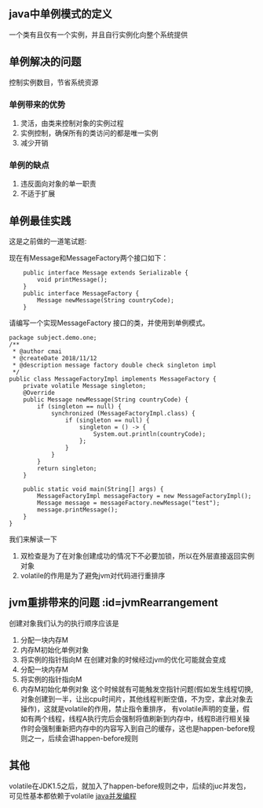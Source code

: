## java中单例模式的定义
一个类有且仅有一个实例，并且自行实例化向整个系统提供
## 单例解决的问题
控制实例数目，节省系统资源
### 单例带来的优势
1. 灵活，由类来控制对象的实例过程
2. 实例控制，确保所有的类访问的都是唯一实例
3. 减少开销
### 单例的缺点
1. 违反面向对象的单一职责
2. 不适于扩展
## 单例最佳实践
这是之前做的一道笔试题:  

现在有Message和MessageFactory两个接口如下：  
```
    public interface Message extends Serializable {
        void printMessage();
    }
    public interface MessageFactory {
        Message newMessage(String countryCode);
    }
```
请编写一个实现MessageFactory 接口的类，并使用到单例模式。
  
```code
package subject.demo.one;
/**
 * @author cmai
 * @createDate 2018/11/12
 * @description message factory double check singleton impl
 */
public class MessageFactoryImpl implements MessageFactory {
    private volatile Message singleton;
    @Override
    public Message newMessage(String countryCode) {
        if (singleton == null) {
            synchronized (MessageFactoryImpl.class) {
                if (singleton == null) {
                    singleton = () -> {
                        System.out.println(countryCode);
                    };
                }
            }
        }
        return singleton;
    }

    public static void main(String[] args) {
        MessageFactoryImpl messageFactory = new MessageFactoryImpl();
        Message message = messageFactory.newMessage("test");
        message.printMessage();
    }
}
```  

我们来解读一下
1. 双检查是为了在对象创建成功的情况下不必要加锁，所以在外层直接返回实例对象
2. volatile的作用是为了避免jvm对代码进行重排序
## jvm重排带来的问题 :id=jvmRearrangement
创建对象我们认为的执行顺序应该是
1. 分配一块内存M
2. 内存M初始化单例对象
3. 将实例的指针指向M 
在创建对象的时候经过jvm的优化可能就会变成
1. 分配一块内存M
2. 将实例的指针指向M
3. 内存M初始化单例对象
这个时候就有可能触发空指针问题(假如发生线程切换,对象创建到一半，让出cpu时间片，其他线程判断空值，不为空，拿此对象去操作)，这就是volatile的作用，禁止指令重排序，
有volatile声明的变量，假如有两个线程，线程A执行完后会强制将值刷新到内存中，线程B进行相关操作时会强制重新把内存中的内容写入到自己的缓存，这也是happen-before规则之一，后续会讲happen-before规则
## 其他
volatile在JDK1.5之后，就加入了happen-before规则之中，后续的juc并发包，可见性基本都依赖于volatile
[java并发编程](/READING/CONCURRENTPROGAMMING)
